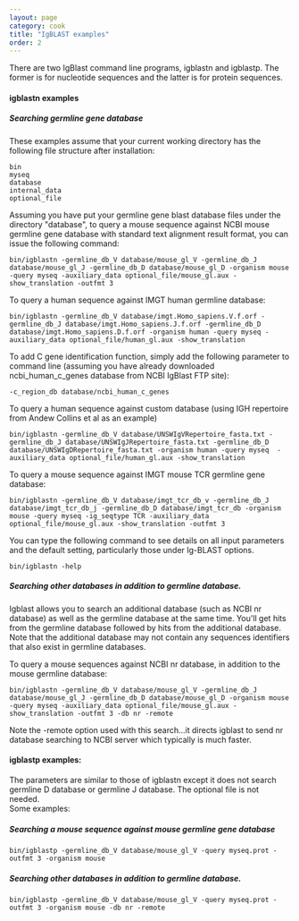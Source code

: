 ```yaml
---
layout: page
category: cook
title: "IgBLAST examples"
order: 2
---
```


There are two IgBlast command line programs, igblastn and igblastp.  The former is for nucleotide sequences and the latter is for protein sequences.

#### igblastn examples

##### Searching germline gene database 

These examples assume that your current working directory has the following file structure after installation:

```
bin
myseq
database
internal_data
optional_file 
```
Assuming you have put your germline gene blast database files under the directory "database",  to query a mouse sequence against NCBI mouse germline gene database with standard text alignment result format, you can issue the following command:

```
bin/igblastn -germline_db_V database/mouse_gl_V -germline_db_J database/mouse_gl_J -germline_db_D database/mouse_gl_D -organism mouse -query myseq -auxiliary_data optional_file/mouse_gl.aux -show_translation -outfmt 3
```

To query a human sequence against IMGT human germline database:
```
bin/igblastn -germline_db_V database/imgt.Homo_sapiens.V.f.orf -germline_db_J database/imgt.Homo_sapiens.J.f.orf -germline_db_D database/imgt.Homo_sapiens.D.f.orf -organism human -query myseq -auxiliary_data optional_file/human_gl.aux -show_translation
``` 

To add C gene identification function, simply add the following parameter to command line (assuming you have already downloaded ncbi_human_c_genes database from NCBI IgBlast FTP site):
```
-c_region_db database/ncbi_human_c_genes
```

To query a human sequence against custom database (using IGH repertoire from Andew Collins et al as an example)
```
bin/igblastn -germline_db_V database/UNSWIgVRepertoire_fasta.txt -germline_db_J database/UNSWIgJRepertoire_fasta.txt -germline_db_D database/UNSWIgDRepertoire_fasta.txt -organism human -query myseq  -auxiliary_data optional_file/human_gl.aux -show_translation
``` 

To query a mouse sequence against IMGT mouse TCR germline gene database:
```
bin/igblastn -germline_db_V database/imgt_tcr_db_v -germline_db_J database/imgt_tcr_db_j -germline_db_D database/imgt_tcr_db -organism mouse -query myseq -ig_seqtype TCR -auxiliary_data optional_file/mouse_gl.aux -show_translation -outfmt 3
```

You can type the following command to see details on all input parameters and the default setting, particularly those under Ig-BLAST options.
```
bin/igblastn -help
```


##### Searching other databases in addition to germline database.
Igblast allows you to search an additional database (such as NCBI nr database) as well as the germline 
database at the same time.  You'll get hits from the germline database followed by hits from the additional database.
Note that the additional database may not contain any sequences identifiers that also exist in germline databases.  

To query a mouse sequences against NCBI nr database, in addition to the mouse germline database:
```
bin/igblastn -germline_db_V database/mouse_gl_V -germline_db_J database/mouse_gl_J -germline_db_D database/mouse_gl_D -organism mouse -query myseq -auxiliary_data optional_file/mouse_gl.aux -show_translation -outfmt 3 -db nr -remote 
```

Note the -remote option used with this search...it directs igblast to send nr database 
searching to NCBI server which typically is much faster.
 
#### igblastp examples:
The parameters are similar to those of igblastn except it does not search germline D database or germline J 
database. The optional file is not needed.  
Some examples:
  
##### Searching a mouse sequence against mouse germline gene database
 
 ```
bin/igblastp -germline_db_V database/mouse_gl_V -query myseq.prot -outfmt 3 -organism mouse
```

##### Searching other databases in addition to germline database.

```
bin/igblastp -germline_db_V database/mouse_gl_V -query myseq.prot -outfmt 3 -organism mouse -db nr -remote
```



